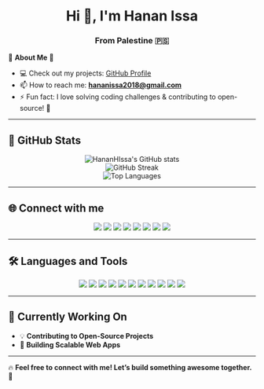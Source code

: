 <h1 align="center">Hi 👋, I'm Hanan Issa</h1>
<h3 align="center">From Palestine 🇵🇸</h3>

🌟 **About Me** 🌟  
- 💻 Check out my projects: [GitHub Profile](https://github.com/HananHIssa)  
- 📫 How to reach me: **hananissa2018@gmail.com**  
- ⚡ Fun fact: I love solving coding challenges & contributing to open-source! 🎯  

---

## 🚀 **GitHub Stats**
<p align="center">
  <img src="https://github-readme-stats.vercel.app/api?username=HananHIssa&show_icons=true&theme=radical" alt="HananHIssa's GitHub stats" />
  <br>
  <img src="https://github-readme-streak-stats.herokuapp.com/?user=HananHIssa&theme=radical" alt="GitHub Streak" />
  <br>
  <img src="https://github-readme-stats.vercel.app/api/top-langs/?username=HananHIssa&layout=compact&theme=radical" alt="Top Languages" />
</p>

---

## 🌐 **Connect with me**
<p align="center">
<a href="https://linkedin.com/in/hananhissa" target="_blank"><img src="https://img.shields.io/badge/-LinkedIn-blue?style=for-the-badge&logo=linkedin" /></a>
<a href="https://stackoverflow.com/users/19175407" target="_blank"><img src="https://img.shields.io/badge/-StackOverflow-F58025?style=for-the-badge&logo=stackoverflow&logoColor=white" /></a>
<a href="https://fb.com/hanan.issa.144" target="_blank"><img src="https://img.shields.io/badge/-Facebook-1877F2?style=for-the-badge&logo=facebook&logoColor=white" /></a>
<a href="https://instagram.com/hananhissa" target="_blank"><img src="https://img.shields.io/badge/-Instagram-E4405F?style=for-the-badge&logo=instagram&logoColor=white" /></a>
<a href="https://www.youtube.com/c/hananissa584" target="_blank"><img src="https://img.shields.io/badge/-YouTube-FF0000?style=for-the-badge&logo=youtube&logoColor=white" /></a>
<a href="https://www.hackerrank.com/hananissa" target="_blank"><img src="https://img.shields.io/badge/-HackerRank-2EC866?style=for-the-badge&logo=hackerrank&logoColor=white" /></a>
<a href="https://codeforces.com/profile/hananhissa" target="_blank"><img src="https://img.shields.io/badge/-Codeforces-1F8ACB?style=for-the-badge&logo=codeforces&logoColor=white" /></a>
<a href="https://www.leetcode.com/hananissa" target="_blank"><img src="https://img.shields.io/badge/-LeetCode-FFA116?style=for-the-badge&logo=leetcode&logoColor=white" /></a>
</p>

---

## 🛠 **Languages and Tools**
<p align="center">
  <img src="https://img.shields.io/badge/-HTML5-E34F26?style=for-the-badge&logo=html5&logoColor=white" />
  <img src="https://img.shields.io/badge/-CSS3-1572B6?style=for-the-badge&logo=css3&logoColor=white" />
  <img src="https://img.shields.io/badge/-JavaScript-F7DF1E?style=for-the-badge&logo=javascript&logoColor=black" />
  <img src="https://img.shields.io/badge/-React-61DAFB?style=for-the-badge&logo=react&logoColor=black" />
  <img src="https://img.shields.io/badge/-ASP.NET-512BD4?style=for-the-badge&logo=dotnet&logoColor=white" />
  <img src="https://img.shields.io/badge/-C++-00599C?style=for-the-badge&logo=c%2B%2B&logoColor=white" />
  <img src="https://img.shields.io/badge/-Java-007396?style=for-the-badge&logo=java&logoColor=white" />
  <img src="https://img.shields.io/badge/-SQL Server-CC2927?style=for-the-badge&logo=microsoft-sql-server&logoColor=white" />
  <img src="https://img.shields.io/badge/-MySQL-4479A1?style=for-the-badge&logo=mysql&logoColor=white" />
  <img src="https://img.shields.io/badge/-Oracle-F80000?style=for-the-badge&logo=oracle&logoColor=white" />
  <img src="https://img.shields.io/badge/-Bootstrap-7952B3?style=for-the-badge&logo=bootstrap&logoColor=white" />
</p>

---

## 🎯 **Currently Working On**
- 💡 **Contributing to Open-Source Projects**  
- 🎯 **Building Scalable Web Apps**  

---

🔥 **Feel free to connect with me! Let’s build something awesome together.** 🚀  
